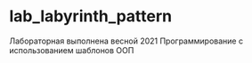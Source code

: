 # lab_labyrinth_pattern
Лабораторная выполнена весной 2021
Программирование с использованием шаблонов ООП
